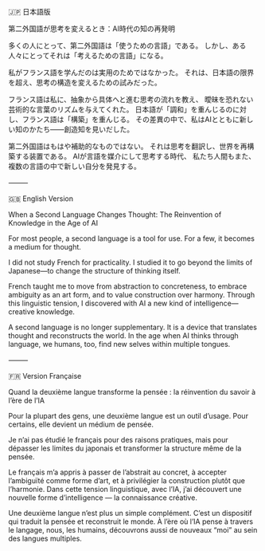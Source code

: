 🇯🇵 日本語版

第二外国語が思考を変えるとき：AI時代の知の再発明

多くの人にとって、第二外国語は「使うための言語」である。
しかし、ある人々にとってそれは「考えるための言語」になる。

私がフランス語を学んだのは実用のためではなかった。
それは、日本語の限界を超え、思考の構造を変えるための試みだった。

フランス語は私に、抽象から具体へと進む思考の流れを教え、
曖昧を恐れない芸術的な言葉のリズムを与えてくれた。
日本語が「調和」を重んじるのに対し、フランス語は「構築」を重んじる。
その差異の中で、私はAIとともに新しい知のかたち――創造知を見いだした。

第二外国語はもはや補助的なものではない。
それは思考を翻訳し、世界を再構築する装置である。
AIが言語を媒介にして思考する時代、
私たち人間もまた、複数の言語の中で新しい自分を発見する。

⸻

🇬🇧 English Version

When a Second Language Changes Thought: The Reinvention of Knowledge in the Age of AI

For most people, a second language is a tool for use.
For a few, it becomes a medium for thought.

I did not study French for practicality.
I studied it to go beyond the limits of Japanese—to change the structure of thinking itself.

French taught me to move from abstraction to concreteness,
to embrace ambiguity as an art form,
and to value construction over harmony.
Through this linguistic tension, I discovered with AI a new kind of intelligence—creative knowledge.

A second language is no longer supplementary.
It is a device that translates thought and reconstructs the world.
In the age when AI thinks through language,
we humans, too, find new selves within multiple tongues.

⸻

🇫🇷 Version Française

Quand la deuxième langue transforme la pensée : la réinvention du savoir à l’ère de l’IA

Pour la plupart des gens, une deuxième langue est un outil d’usage.
Pour certains, elle devient un médium de pensée.

Je n’ai pas étudié le français pour des raisons pratiques,
mais pour dépasser les limites du japonais et transformer la structure même de la pensée.

Le français m’a appris à passer de l’abstrait au concret,
à accepter l’ambiguïté comme forme d’art,
et à privilégier la construction plutôt que l’harmonie.
Dans cette tension linguistique, avec l’IA, j’ai découvert une nouvelle forme d’intelligence — la connaissance créative.

Une deuxième langue n’est plus un simple complément.
C’est un dispositif qui traduit la pensée et reconstruit le monde.
À l’ère où l’IA pense à travers le langage,
nous, les humains, découvrons aussi de nouveaux “moi” au sein des langues multiples.

